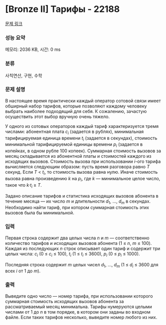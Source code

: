 # [Bronze II] Тарифы - 22188 

[문제 링크](https://www.acmicpc.net/problem/22188) 

### 성능 요약

메모리: 2036 KB, 시간: 0 ms

### 분류

사칙연산, 구현, 수학

### 문제 설명

<p>В настоящее время практически каждый оператор сотовой связи имеет обширный набор тарифов, которые позволяют каждому человеку выбрать наиболее подходящий для себя. К сожалению, зачастую осуществить этот выбор вручную очень тяжело.</p>

<p>У одного из сотовых операторов каждый тариф характеризуется тремя числами: абонентная плата <i>c<sub>i</sub></i> (задается в рублях), минимальная тарифицируемая единица времени <i>t<sub>i</sub></i> (задается в секундах), стоимость минимальной тарифицируемой единицы времени <i>p<sub>i</sub></i> (задается в копейках, в одном рубле 100 копеек). Суммарная стоимость вызовов за месяц складывается из абонентной платы и стоимостей каждого из исходящих вызовов. Стоимость вызова при использовании <i>i</i>-ого тарифа вычисляется следующим образом: пусть время разговора равно <i>T</i> секунд. Если <i>T</i> < <i>t<sub>i</sub></i>, то стоимость вызова равна нулю. Иначе стоимость вызова равна произведению <i>k</i> на <i>p<sub>i</sub></i>, где <i>k</i> — минимальное целое число, такое что <i>k·t<sub>i</sub></i> ≥ <i>T</i>.</p>

<p>Задано описание тарифов и статистика исходящих вызовов абонента в течение месяца — их число <i>m</i> и длительности <i>d</i><sub>1</sub>, ..., <i>d<sub>m</sub></i> в секундах. Необходимо найти тариф, при котором суммарная стоимость этих вызовов была бы минимальной.</p>

### 입력 

 <p>Первая строка содержит два целых числа <i>n</i> и <i>m</i> — соответственно количество тарифов и исходящих вызовов абонента (1 ≤ <i>n</i>, <i>m</i> ≤ 100). Каждая из последующих <i>n</i> строк описывает один тариф и содержит три целых числа: <i>c<sub>i</sub></i> (0 ≤ <i>c<sub>i</sub></i> ≤ 100), <i>t<sub>i</sub></i> (1 ≤ <i>t<sub>i</sub></i> ≤ 3600), <i>p<sub>i</sub></i> (0 ≤ <i>p<sub>i</sub></i> ≤ 1000).</p>

<p>Последняя строка содержит <i>m</i> целых чисел <i>d</i><sub>1</sub>, ..., <i>d<sub>m</sub></i> (1 ≤ <i>d<sub>i</sub></i> ≤ 3600 для всех <i>i</i> от 1 до <i>m</i>).</p>

### 출력 

 <p>Выведите одно число — номер тарифа, при использовании которого суммарная стоимость исходящих вызовов абонента за рассматриваемый месяц минимальна. Тарифы нумеруются целыми числами от 1 до <i>n</i> в том порядке, в котором они заданы во входном файле. Если таких тарифов несколько, выведите номер любого из них.</p>

